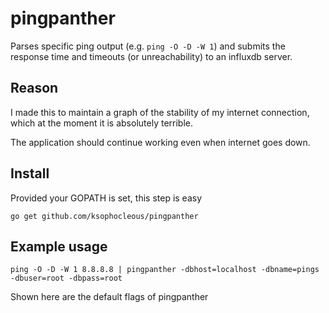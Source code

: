 # pingpanther

Parses specific ping output (e.g. `ping -O -D -W 1`) and submits the response time and timeouts (or unreachability) to an influxdb server.

## Reason

I made this to maintain a graph of the stability of my internet connection, which at the moment it is absolutely terrible.

The application should continue working even when internet goes down.

## Install

Provided your GOPATH is set, this step is easy

`go get github.com/ksophocleous/pingpanther`

## Example usage

`ping -O -D -W 1 8.8.8.8 | pingpanther -dbhost=localhost -dbname=pings -dbuser=root -dbpass=root`

Shown here are the default flags of pingpanther
